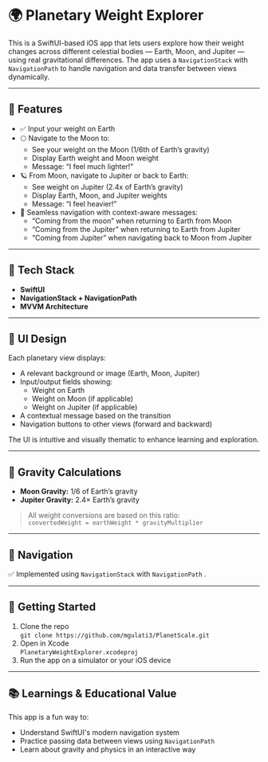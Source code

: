 # 🌍 Planetary Weight Explorer

This is a SwiftUI-based iOS app that lets users explore how their weight changes across different celestial bodies — Earth, Moon, and Jupiter — using real gravitational differences. The app uses a `NavigationStack` with `NavigationPath` to handle navigation and data transfer between views dynamically.

---

## 🚀 Features

- ✅ Input your weight on Earth
- 🌕 Navigate to the Moon to:
  - See your weight on the Moon (1/6th of Earth’s gravity)
  - Display Earth weight and Moon weight
  - Message: “I feel much lighter!”
- 🪐 From Moon, navigate to Jupiter or back to Earth:
  - See weight on Jupiter (2.4x of Earth’s gravity)
  - Display Earth, Moon, and Jupiter weights
  - Message: “I feel heavier!”
- 🔄 Seamless navigation with context-aware messages:
  - “Coming from the moon” when returning to Earth from Moon
  - “Coming from the Jupiter” when returning to Earth from Jupiter
  - “Coming from Jupiter” when navigating back to Moon from Jupiter

---

## 🧪 Tech Stack

- **SwiftUI**
- **NavigationStack + NavigationPath**
- **MVVM Architecture**

---

## 📱 UI Design

Each planetary view displays:

- A relevant background or image (Earth, Moon, Jupiter)
- Input/output fields showing:
  - Weight on Earth
  - Weight on Moon (if applicable)
  - Weight on Jupiter (if applicable)
- A contextual message based on the transition
- Navigation buttons to other views (forward and backward)

The UI is intuitive and visually thematic to enhance learning and exploration.

---

## 🌌 Gravity Calculations

- **Moon Gravity:** 1/6 of Earth’s gravity
- **Jupiter Gravity:** 2.4× Earth’s gravity

> All weight conversions are based on this ratio:  
> `convertedWeight = earthWeight * gravityMultiplier`

---

## 🧭 Navigation 

✅ Implemented using `NavigationStack` with `NavigationPath` .  

---

## 🔧 Getting Started

1. Clone the repo  
   `git clone https://github.com/mgulati3/PlanetScale.git`
2. Open in Xcode  
   `PlanetaryWeightExplorer.xcodeproj`
3. Run the app on a simulator or your iOS device

---

## 📚 Learnings & Educational Value

This app is a fun way to:

- Understand SwiftUI's modern navigation system
- Practice passing data between views using `NavigationPath`
- Learn about gravity and physics in an interactive way
